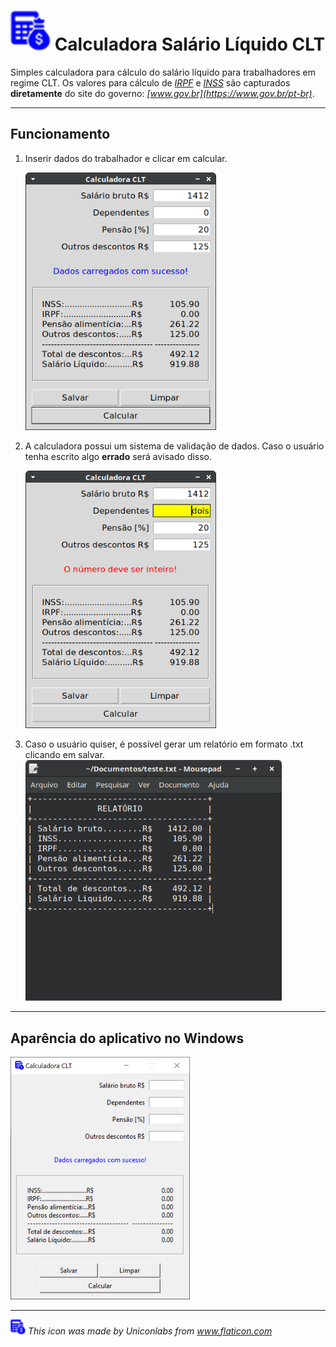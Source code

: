 # <img src="./code/images/icon_32x32.png" title="icon 32x32" alt="icon 32x32" style="zoom:200%;"> Calculadora Salário Líquido CLT

Simples calculadora para cálculo do salário líquido para trabalhadores em regime CLT.
Os valores para cálculo  de *[IRPF](https://www.gov.br/receitafederal/pt-br/assuntos/meu-imposto-de-renda/tabelas/2024)* e *[INSS](https://www.gov.br/inss/pt-br/direitos-e-deveres/inscricao-e-contribuicao/tabela-de-contribuicao-mensal)* são capturados **diretamente** do site do governo: *[www.gov.br](https://www.gov.br/pt-br)*.

 ---

## Funcionamento

1. Inserir dados do trabalhador e clicar em calcular.
   
   <img src="./code/images/image_01.png" title="type data" alt="image 01" style="zoom:80%;">

2. A calculadora possui um sistema de validação de dados. Caso o usuário tenha escrito algo **errado** será avisado disso.
   
   <img src="./code/images/image_02.png" title="type validation" alt="image 02" style="zoom:80%;">

3. Caso o usuário quiser, é possível gerar um relatório em formato .txt clicando em salvar.
   <img src="./code/images/image_03.png" title="report" alt="image 03" style="zoom:80%;"> 

---

## Aparência do aplicativo no Windows

<img src="./code/images/image_04.png" title="appearance on Windows" alt="image 04" style="zoom:50%;">

---

<img src="./code/images/icon_16x16.png" title="icon 16x16" alt="icon 16x16" style="zoom:150%;"> *This icon was made by Uniconlabs from www.flaticon.com*
